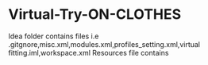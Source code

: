 # Virtual-Try-ON-CLOTHES
Idea folder contains files i.e .gitgnore,misc.xml,modules.xml,profiles_setting.xml,virtual fitting.iml,workspace.xml
Resources file contains 
